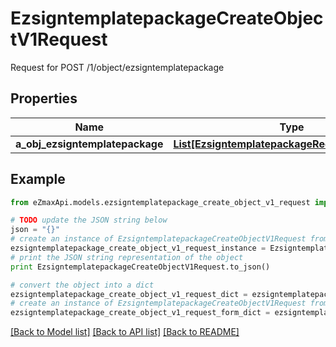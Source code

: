 # EzsigntemplatepackageCreateObjectV1Request

Request for POST /1/object/ezsigntemplatepackage

## Properties

Name | Type | Description | Notes
------------ | ------------- | ------------- | -------------
**a_obj_ezsigntemplatepackage** | [**List[EzsigntemplatepackageRequestCompound]**](EzsigntemplatepackageRequestCompound.md) |  | 

## Example

```python
from eZmaxApi.models.ezsigntemplatepackage_create_object_v1_request import EzsigntemplatepackageCreateObjectV1Request

# TODO update the JSON string below
json = "{}"
# create an instance of EzsigntemplatepackageCreateObjectV1Request from a JSON string
ezsigntemplatepackage_create_object_v1_request_instance = EzsigntemplatepackageCreateObjectV1Request.from_json(json)
# print the JSON string representation of the object
print EzsigntemplatepackageCreateObjectV1Request.to_json()

# convert the object into a dict
ezsigntemplatepackage_create_object_v1_request_dict = ezsigntemplatepackage_create_object_v1_request_instance.to_dict()
# create an instance of EzsigntemplatepackageCreateObjectV1Request from a dict
ezsigntemplatepackage_create_object_v1_request_form_dict = ezsigntemplatepackage_create_object_v1_request.from_dict(ezsigntemplatepackage_create_object_v1_request_dict)
```
[[Back to Model list]](../README.md#documentation-for-models) [[Back to API list]](../README.md#documentation-for-api-endpoints) [[Back to README]](../README.md)


